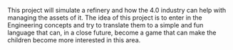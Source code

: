 This project will simulate a refinery and how the 4.0 industry can help with managing the assets of it. The idea of this project is to enter in the Engineering concepts and try to translate them to a simple and fun language that can, in a close future, become a game that can make the children become more interested in this area.